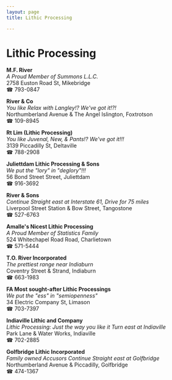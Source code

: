 ```yaml
---
layout: page 
title: Lithic Processing

---
```



# Lithic Processing


 **M.F. River**  
_A Proud Member of Summons L.L.C._  
2758 Euston Road St, Mikebridge  
☎ 793-0847

**River & Co**  
_You like Relax with Langley!? We've got it!?!_  
Northumberland Avenue & The Angel Islington, Foxtrotson  
☎ 109-8945

**Rt Lim (Lithic Processing)**  
_You like Juvenal, New, & Pants!? We've got it!!!_  
3139 Piccadilly St, Deltaville  
☎ 788-2908

**Juliettdam Lithic Processing & Sons**  
_We put the "lory" in "deglory"!!!_  
56 Bond Street Street, Juliettdam  
☎ 916-3692

**River & Sons**  
_Continue Straight east at Interstate 61, Drive for 75 miles_  
Liverpool Street Station & Bow Street, Tangostone  
☎ 527-6763

**Amalle's Nicest Lithic Processing**  
_A Proud Member of Statistics Family_  
524 Whitechapel Road Road, Charlietown  
☎ 571-5444

**T.O. River Incorporated**  
_The prettiest range near Indiaburn_  
Coventry Street & Strand, Indiaburn  
☎ 663-1983

**FA Most sought-after Lithic Processings**  
_We put the "ess" in "semiopenness"_  
34 Electric Company St, Limason  
☎ 703-7397

**Indiaville Lithic and Company**  
_Lithic Processing: Just the way you like it 
Turn east at Indiaville_  
Park Lane & Water Works, Indiaville  
☎ 702-2885

**Golfbridge Lithic Incorporated**  
_Family owned Accusors 
Continue Straight east at Golfbridge_  
Northumberland Avenue & Piccadilly, Golfbridge  
☎ 474-1367


